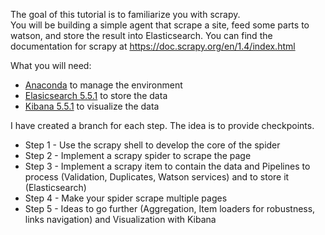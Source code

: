 The goal of this tutorial is to familiarize you with scrapy.  
You will be building a simple agent that scrape a site, feed some parts to watson, and store the result into Elasticsearch.
You can find the documentation for scrapy at https://doc.scrapy.org/en/1.4/index.html

What you will need:
* [Anaconda](https://www.continuum.io/downloads) to manage the environment
* [Elasicsearch 5.5.1](https://www.elastic.co/downloads/past-releases/elasticsearch-5-5-1) to store the data
* [Kibana 5.5.1](https://www.elastic.co/downloads/past-releases/kibana-5-5-1) to visualize the data

I have created a branch for each step. The idea is to provide checkpoints.

* Step 1 - Use the scrapy shell to develop the core of the spider
* Step 2 - Implement a scrapy spider to scrape the page
* Step 3 - Implement a scrapy item to contain the data and Pipelines to process (Validation, Duplicates, Watson services) and to store it (Elasticsearch)
* Step 4 - Make your spider scrape multiple pages
* Step 5 - Ideas to go further (Aggregation, Item loaders for robustness, links navigation) and Visualization with Kibana
